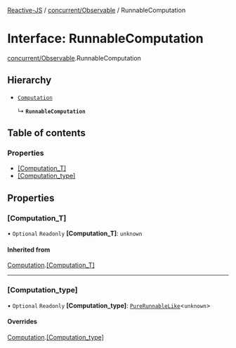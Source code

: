 [Reactive-JS](../README.md) / [concurrent/Observable](../modules/concurrent_Observable.md) / RunnableComputation

# Interface: RunnableComputation

[concurrent/Observable](../modules/concurrent_Observable.md).RunnableComputation

## Hierarchy

- [`Computation`](computations.Computation.md)

  ↳ **`RunnableComputation`**

## Table of contents

### Properties

- [[Computation\_T]](concurrent_Observable.RunnableComputation.md#[computation_t])
- [[Computation\_type]](concurrent_Observable.RunnableComputation.md#[computation_type])

## Properties

### [Computation\_T]

• `Optional` `Readonly` **[Computation\_T]**: `unknown`

#### Inherited from

[Computation](computations.Computation.md).[[Computation_T]](computations.Computation.md#[computation_t])

___

### [Computation\_type]

• `Optional` `Readonly` **[Computation\_type]**: [`PureRunnableLike`](concurrent.PureRunnableLike.md)<`unknown`\>

#### Overrides

[Computation](computations.Computation.md).[[Computation_type]](computations.Computation.md#[computation_type])
